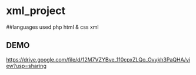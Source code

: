 # xml_project

##languages used 
php
html & css
xml



## DEMO

https://drive.google.com/file/d/12M7VZYBve_110cpxZLQo_Ovykh3PaQHA/view?usp=sharing
